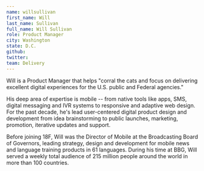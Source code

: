 ```yaml
---
name: willsullivan
first_name: Will
last_name: Sullivan
full_name: Will Sullivan
role: Product Manager
city: Washington
state: D.C.
github:
twitter:
team: Delivery
---
```


Will is a Product Manager that helps "corral the cats and focus on delivering excellent digital experiences for the U.S. public and Federal agencies."

His deep area of expertise is mobile -- from native tools like apps, SMS, digital messaging and IVR systems to responsive and adaptive web design. For the past decade, he's lead user-centered digital product design and development from idea brainstorming to public launches, marketing, promotion, iterative updates and support.

Before joining 18F, Will was the Director of Mobile at the Broadcasting Board of Governors, leading strategy, design and development for mobile news and language training products in 61 languages. During his time at BBG, Will served a weekly total audience of 215 million people around the world in more than 100 countries. 

